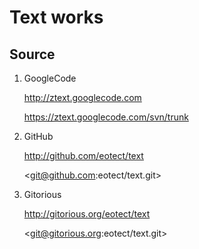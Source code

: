 Text works
==========

Source
------

1. GoogleCode

    <http://ztext.googlecode.com>

    <https://ztext.googlecode.com/svn/trunk>

2. GitHub

    <http://github.com/eotect/text>

    <git@github.com:eotect/text.git>

2. Gitorious

    <http://gitorious.org/eotect/text>

    <git@gitorious.org:eotect/text.git>
    

